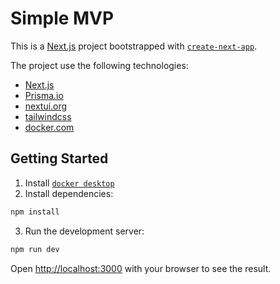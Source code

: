 # Simple MVP

This is a [Next.js](https://nextjs.org/) project bootstrapped with [`create-next-app`](https://github.com/vercel/next.js/tree/canary/packages/create-next-app).

The project use the following technologies:

- [Next.js](https://nextjs.org/docs)
- [Prisma.io](https://www.prisma.io/docs)
- [nextui.org](https://nextui.org/docs/guide/introduction)
- [tailwindcss](https://tailwindcss.com/docs/installation)
- [docker.com](https://docs.docker.com/compose/)

## Getting Started

1. Install [`docker desktop`](https://docs.docker.com/desktop/install/mac-install/)
2. Install dependencies:

```bash
npm install
```

3. Run the development server:

```bash
npm run dev
```

Open [http://localhost:3000](http://localhost:3000) with your browser to see the result.
